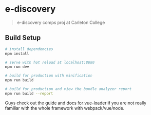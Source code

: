 # e-discovery

> e-discovery comps proj at Carleton College

## Build Setup

``` bash
# install dependencies
npm install

# serve with hot reload at localhost:8080
npm run dev

# build for production with minification
npm run build

# build for production and view the bundle analyzer report
npm run build --report
```

Guys check out the [guide](http://vuejs-templates.github.io/webpack/) and [docs for vue-loader](http://vuejs.github.io/vue-loader) if you are not really familiar with the whole framework with webpack/vue/node.
